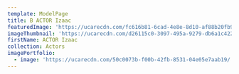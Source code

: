 ```yaml
---
template: ModelPage
title: B ACTOR Izaac
featuredImage: 'https://ucarecdn.com/fc616b81-6cad-4e8e-8d10-af88b20fb90f/'
imageThumbnail: 'https://ucarecdn.com/d26115c0-3097-495a-9279-db6a1c422804/'
firstName: ACTOR Izaac
collection: Actors
imagePortfolio:
  - image: 'https://ucarecdn.com/50c0073b-f00b-42fb-8531-04e05e7aab19/'
---
```


